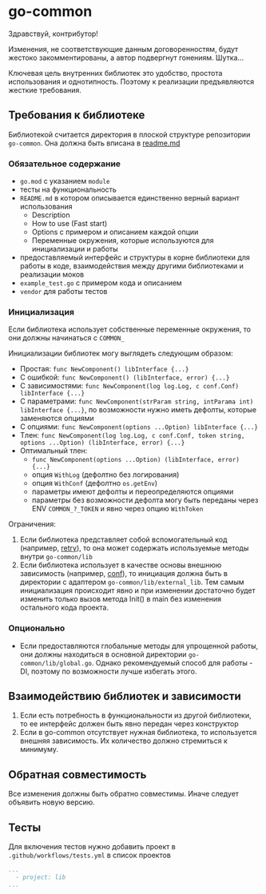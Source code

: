 # go-common

Здравствуй, контрибутор! 

Изменения, не соответствующие данным договоренностям, будут жестоко закомментированы, а автор подвергнут гонениям. Шутка...

Ключевая цель внутренних библиотек это удобство, простота использования и однотипность. Поэтому к реализации предъявляются жесткие требования.

## Требования к библиотеке

Библиотекой считается директория в плоской структуре репозитории `go-common`. Она должна быть вписана в [readme.md](README.md)

### Обязательное содержание

- `go.mod` с указанием `module`
- тесты на функциональность
- `README.md` в котором описывается единственно верный вариант использования
  - Description
  - How to use (Fast start)
  - Options с примером и описанием каждой опции
  - Переменные окружения, которые используются для инициализации и работы
- предоставляемый интерфейс и структуры в корне библиотеки для работы в коде, взаимодействия между другими библиотеками и реализации моков
- `example_test.go` с примером кода и описанием
- `vendor` для работы тестов

### Инициализация

Если библиотека использует собственные переменные окружения, то они должны начинаться с `COMMON_`

Инициализации библиотек могу выглядеть следующим образом:

- Простая: `func NewComponent() libInterface {...}`
- С ошибкой: `func NewComponent() (libInterface, error) {...}`
- С зависимостями: `func NewComponent(log log.Log, c conf.Conf) libInterface {...}`
- С параметрами: `func NewComponent(strParam string, intParama int) libInterface {...}`, по возможности нужно иметь дефолты, которые заменяются опциями 
- С опциями: `func NewComponent(options ...Option) libInterface {...}`
- Тлен: `func NewComponent(log log.Log, c conf.Conf, token string, options ...Option) (libInterface, error) {...}`
- Оптимальный тлен:
  - `func NewComponent(options ...Option) (libInterface, error) {...}`
  - опция `WithLog` (дефолтно без логирования)
  - опция `WithConf` (дефолтно `os.getEnv`)
  - параметры имеют дефолты и переопределяются опциями  
  - параметры без возможности дефолта могу быть переданы через ENV `COMMON_?_TOKEN` и явно через опцию `WithToken`

Ограничения:
1. Если библиотека представляет собой вспомогательный код (например, [retry](go-common/retry)), то она может содержать используемые методы внутри `go-common/lib`
2. Если библиотека использует в качестве основы внешнюю зависимость (например, [conf](go-common/conf)), то инициация должна быть в директории с адаптером `go-common/lib/external_lib`. 
   Тем самым инициализация происходит явно и при изменении достаточно будет изменить только вызов метода Init() в main без изменения остального кода проекта. 

### Опционально

- Если предоставляются глобальные методы для упрощенной работы, они должны находиться в основной директории `go-common/lib/global.go`.
Однако рекомендуемый способ для работы - DI, поэтому по возможности лучше избегать этого.

## Взаимодействию библиотек и зависимости

1. Если есть потребность в функциональности из другой библиотеки, то ее интерфейс должен быть явно передан через конструктор
3. Если в go-common отсутствует нужная библиотека, то используется внешняя зависимость. Их количество должно стремиться к минимуму.

## Обратная совместимость

Все изменения должны быть обратно совместимы. Иначе следует объявить новую версию.

## Тесты

Для включения тестов нужно добавить проект в `.github/workflows/tests.yml` в список проектов
```yaml
...
  - project: lib
...
```